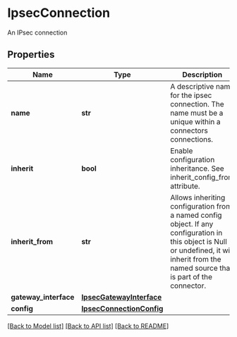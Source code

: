 # IpsecConnection

An IPsec connection
## Properties
Name | Type | Description | Notes
------------ | ------------- | ------------- | -------------
**name** | **str** | A descriptive name for the ipsec connection. The name must be a unique within a connectors connections.  | 
**inherit** | **bool** | Enable configuration inheritance. See inherit_config_from attribute.  | [optional] [default to False]
**inherit_from** | **str** | Allows inheriting configuration from a named config object. If any configuration in this object is Null or undefined, it will inherit from the named source that is part of the connector.  | [optional] 
**gateway_interface** | [**IpsecGatewayInterface**](IpsecGatewayInterface.md) |  | [optional] 
**config** | [**IpsecConnectionConfig**](IpsecConnectionConfig.md) |  | [optional] 

[[Back to Model list]](../README.md#documentation-for-models) [[Back to API list]](../README.md#documentation-for-api-endpoints) [[Back to README]](../README.md)


